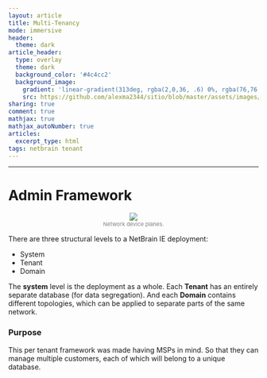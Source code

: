 ```yaml
---
layout: article
title: Multi-Tenancy
mode: immersive
header:
  theme: dark
article_header:
  type: overlay
  theme: dark
  background_color: '#4c4cc2'
  background_image:
    gradient: 'linear-gradient(313deg, rgba(2,0,36, .6) 0%, rgba(76,76,194, .6) 47%, rgba(0,212,255, .6) 100%)'
    src: https://github.com/alexma2344/sitio/blob/master/assets/images/rainbows.jpg?raw=true"
sharing: true
comment: true
mathjax: true
mathjax_autoNumber: true
articles:
  excerpt_type: html
tags: netbrain tenant
---
```


<!--more-->

---


# Admin Framework


<center><img src="https://github.com/alexma2344/sitio/blob/master/assets/images/tenant.PNG?raw=true"></center>
<div style="text-align: center;">
    <span style="font-size:11px; color:grey">
        Network device planes. 
    </span>
</div>


There are three structural levels to a NetBrain IE deployment:

- System
- Tenant
- Domain


The **system** level is the deployment as a whole. Each **Tenant** has an entirely separate database (for data segregation). And each **Domain** contains different topologies, which can be applied to separate parts of the same network.


### Purpose

This per tenant framework was made having MSPs in mind. So that they can manage multiple customers, each of which will belong to a unique database.